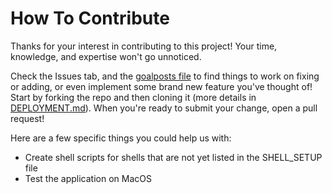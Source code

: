 # How To Contribute

Thanks for your interest in contributing to this project! Your time, knowledge, and expertise won't go unnoticed.

Check the Issues tab, and the [goalposts file](https://github.com/SwissArmyWrench/johnnybgoode/blob/main/docs/GOALPOSTS.md) to find things to work on fixing or adding, or even implement some brand new feature you've thought of! Start by forking the repo and then cloning it (more details in [DEPLOYMENT.md](https://github.com/SwissArmyWrench/johnnybgoode/blob/main/docs/DEPLOYTMENT.md)). When you're ready to submit your change, open a pull request!

Here are a few specific things you could help us with:
- Create shell scripts for shells that are not yet listed in the SHELL_SETUP file
- Test the application on MacOS

